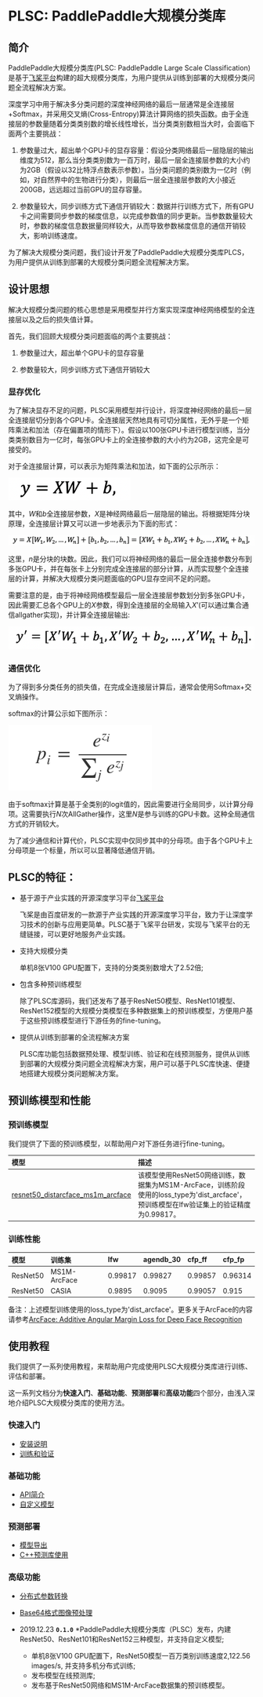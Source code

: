 # PLSC: PaddlePaddle大规模分类库

## 简介
PaddlePaddle大规模分类库(PLSC: PaddlePaddle Large Scale Classification)是基于[飞桨平台](https://www.paddlepaddle.org.cn)构建的超大规模分类库，为用户提供从训练到部署的大规模分类问题全流程解决方案。

深度学习中用于解决多分类问题的深度神经网络的最后一层通常是全连接层+Softmax，并采用交叉熵(Cross-Entropy)算法计算网络的损失函数。由于全连接层的参数量随着分类类别数的增长线性增长，当分类类别数相当大时，会面临下面两个主要挑战：

1. 参数量过大，超出单个GPU卡的显存容量：假设分类网络最后一层隐层的输出维度为512，那么当分类类别数为一百万时，最后一层全连接层参数的大小约为2GB（假设以32比特浮点数表示参数）。当分类问题的类别数为一亿时（例如，对自然界中的生物进行分类），则最后一层全连接层参数的大小接近200GB，远远超过当前GPU的显存容量。

2. 参数量较大，同步训练方式下通信开销较大：数据并行训练方式下，所有GPU卡之间需要同步参数的梯度信息，以完成参数值的同步更新。当参数数量较大时，参数的梯度信息数据量同样较大，从而导致参数梯度信息的通信开销较大，影响训练速度。

为了解决大规模分类问题，我们设计开发了PaddlePaddle大规模分类库PLCS，为用户提供从训练到部署的大规模分类问题全流程解决方案。

## 设计思想

解决大规模分类问题的核心思想是采用模型并行方案实现深度神经网络模型的全连接层以及之后的损失值计算。

首先，我们回顾大规模分类问题面临的两个主要挑战：

1. 参数量过大，超出单个GPU卡的显存容量

2. 参数量较大，同步训练方式下通信开销较大

### 显存优化

为了解决显存不足的问题，PLSC采用模型并行设计，将深度神经网络的最后一层全连接层切分到各个GPU卡。全连接层天然地具有可切分属性，无外乎是一个矩阵乘法和加法（存在偏置项的情形下）。假设以100张GPU卡进行模型训练，当分类类别数目为一亿时，每张GPU卡上的全连接参数的大小约为2GB，这完全是可接受的。

对于全连接层计算，可以表示为矩阵乘法和加法，如下面的公示所示：

![FC计算公示](images/fc_computing.png)

其中，*W*和*b*全连接层参数，*X*是神经网络最后一层隐层的输出。将根据矩阵分块原理，全连接层计算又可以进一步地表示为下面的形式：

![FC计算公示展开](images/fc_computing_block.png)

这里，*n*是分块的块数。因此，我们可以将神经网络的最后一层全连接参数分布到多张GPU卡，并在每张卡上分别完成全连接层的部分计算，从而实现整个全连接层的计算，并解决大规模分类问题面临的GPU显存空间不足的问题。

需要注意的是，由于将神经网络模型最后一层全连接层参数划分到多张GPU卡，因此需要汇总各个GPU上的*X*参数，得到全连接层的全局输入*X*’(可以通过集合通信allgather实现)，并计算全连接层输出:

![全局FC计算公示](images/fc_computing_block_global.png)

### 通信优化

为了得到多分类任务的损失值，在完成全连接层计算后，通常会使用Softmax+交叉熵操作。

softmax的计算公示如下图所示：

![softmax计算公示](images/softmax_computing.png)

由于softmax计算是基于全类别的logit值的，因此需要进行全局同步，以计算分母项。这需要执行*N*次AllGather操作，这里*N*是参与训练的GPU卡数。这种全局通信方式的开销较大。

为了减少通信和计算代价，PLSC实现中仅同步其中的分母项。由于各个GPU卡上分母项是一个标量，所以可以显著降低通信开销。

## PLSC的特征：

- 基于源于产业实践的开源深度学习平台[飞桨平台](https://www.paddlepaddle.org.cn)

  飞桨是由百度研发的一款源于产业实践的开源深度学习平台，致力于让深度学习技术的创新与应用更简单。PLSC基于飞桨平台研发，实现与飞桨平台的无缝链接，可以更好地服务产业实践。

- 支持大规模分类

  单机8张V100 GPU配置下，支持的分类类别数增大了2.52倍;

- 包含多种预训练模型

  除了PLSC库源码，我们还发布了基于ResNet50模型、ResNet101模型、ResNet152模型的大规模分类模型在多种数据集上的预训练模型，方便用户基于这些预训练模型进行下游任务的fine-tuning。

- 提供从训练到部署的全流程解决方案

  PLSC库功能包括数据预处理、模型训练、验证和在线预测服务，提供从训练到部署的大规模分类问题全流程解决方案，用户可以基于PLSC库快速、便捷地搭建大规模分类问题解决方案。

## 预训练模型和性能

### 预训练模型

我们提供了下面的预训练模型，以帮助用户对下游任务进行fine-tuning。

| 模型             | 描述           |
| :--------------- | :------------- |
| [resnet50_distarcface_ms1m_arcface](https://plsc.bj.bcebos.com/pretrained_model/resnet50_distarcface_ms1mv2.tar.gz) | 该模型使用ResNet50网络训练，数据集为MS1M-ArcFace，训练阶段使用的loss_type为'dist_arcface'，预训练模型在lfw验证集上的验证精度为0.99817。 | 

### 训练性能

| 模型             | 训练集   | lfw  | agendb_30 | cfp_ff | cfp_fp |
| :--------------- | :------------- | :------ | :----- | :------ | :----  |
| ResNet50 | MS1M-ArcFace | 0.99817 | 0.99827 | 0.99857 | 0.96314 |
| ResNet50 | CASIA | 0.9895 | 0.9095 | 0.99057 | 0.915 |

备注：上述模型训练使用的loss_type为'dist_arcface'。更多关于ArcFace的内容请参考[ArcFace: Additive Angular Margin Loss for Deep Face Recognition](https://arxiv.org/abs/1801.07698)

## 使用教程

我们提供了一系列使用教程，来帮助用户完成使用PLSC大规模分类库进行训练、评估和部署。

这一系列文档分为**快速入门**、**基础功能**、**预测部署**和**高级功能**四个部分，由浅入深地介绍PLSC大规模分类库的使用方法。

### 快速入门

* [安装说明](docs/installation.md)
* [训练和验证](docs/usage.md)

### 基础功能

* [API简介](docs/api_intro.md)
* [自定义模型](docs/custom_models.md)

### 预测部署

* [模型导出](docs/export_for_infer.md)
* [C++预测库使用](docs/serving.md)

### 高级功能

* [分布式参数转换](docs/distributed_params.md)
* [Base64格式图像预处理](docs/base64_preprocessor.md)

* 2019.12.23
  **`0.1.0`**
  *PaddlePaddle大规模分类库（PLSC）发布，内建ResNet50、ResNet101和ResNet152三种模型，并支持自定义模型;
  * 单机8张V100 GPU配置下，ResNet50模型一百万类别训练速度2,122.56 images/s, 并支持多机分布式训练;
  * 发布模型在线预测库;
  * 发布基于ResNet50网络和MS1M-ArcFace数据集的预训练模型。
